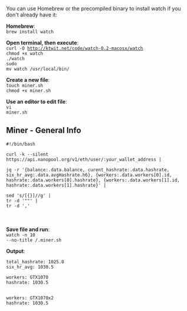 You can use Homebrew or the precompiled binary to install watch if you don't already have it:

<b>Homebrew</b>:<br />
<code>brew install watch</code>

<b>Open terminal, then execute</b>:<br />
<code>curl -O http://ktwit.net/code/watch-0.2-macosx/watch</code><br />
<code>chmod +x watch</code><br />
<code>./watch</code><br />
<code>sudo mv watch /usr/local/bin/</code><br />

<b>Create a new file</b>:<br />
<code>touch miner.sh</code><br />
<code>chmod +x miner.sh</code>

<b>Use an editor to edit file</b>:<br />
<code>vi miner.sh</code><br />

<h2>Miner - General Info </h2>

```
#!/bin/bash

curl -k --silent https://api.nanopool.org/v1/eth/user/:your_wallet_address |

jq -r '{balance:.data.balance, curent_hashrate:.data.hashrate, six_hr_avg:.data.avgHashrate.h6}, {workers:.data.workers[0].id, hashrate:.data.workers[0].hashrate}, {workers:.data.workers[1].id, hashrate:.data.workers[1].hashrate}' |

sed 's/[{}]//g' |
tr -d '""' |
tr -d ','
```
<br /><br />
<b>Save file and run</b>:</br>
<code>watch -n 10 --no-title /.miner.sh</code>

<b>Output</b>:<br />
```balance: 0.11324834
total_hashrate: 1025.0
six_hr_avg: 1030.5

workers: GTX1070
hashrate: 1030.5


workers: GTX1070x2
hashrate: 1030.5
```
